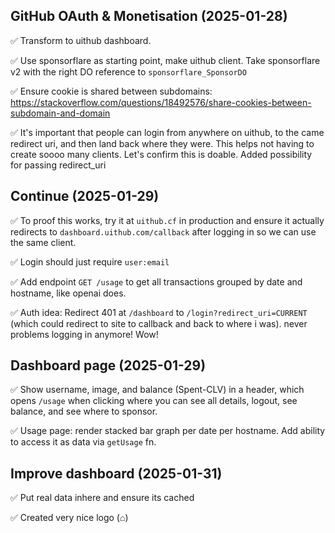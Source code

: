 ## GitHub OAuth & Monetisation (2025-01-28)

✅ Transform to uithub dashboard.

✅ Use sponsorflare as starting point, make uithub client. Take sponsorflare v2 with the right DO reference to `sponsorflare_SponsorDO`

✅ Ensure cookie is shared between subdomains:
https://stackoverflow.com/questions/18492576/share-cookies-between-subdomain-and-domain

✅ It's important that people can login from anywhere on uithub, to the came redirect uri, and then land back where they were. This helps not having to create soooo many clients. Let's confirm this is doable. Added possibility for passing redirect_uri

## Continue (2025-01-29)

✅ To proof this works, try it at `uithub.cf` in production and ensure it actually redirects to `dashboard.uithub.com/callback` after logging in so we can use the same client.

✅ Login should just require `user:email`

✅ Add endpoint `GET /usage` to get all transactions grouped by date and hostname, like openai does.

✅ Auth idea: Redirect 401 at `/dashboard` to `/login?redirect_uri=CURRENT` (which could redirect to site to callback and back to where i was). never problems logging in anymore! Wow!

## Dashboard page (2025-01-29)

✅ Show username, image, and balance (Spent-CLV) in a header, which opens `/usage` when clicking where you can see all details, logout, see balance, and see where to sponsor.

✅ Usage page: render stacked bar graph per date per hostname. Add ability to access it as data via `getUsage` fn.

## Improve dashboard (2025-01-31)

✅ Put real data inhere and ensure its cached

✅ Created very nice logo (⌂)

